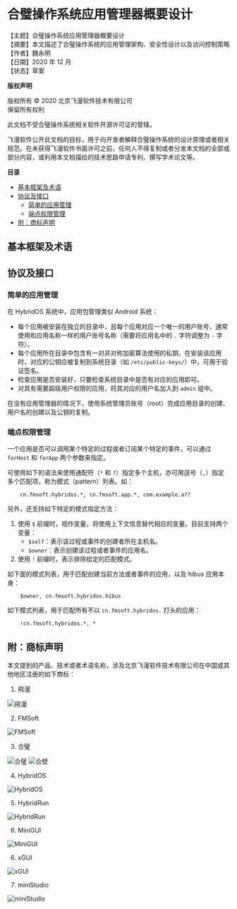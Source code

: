 # 合璧操作系统应用管理器概要设计

【主题】合璧操作系统应用管理器概要设计  
【摘要】本文描述了合璧操作系统的应用管理架构、安全性设计以及访问控制策略
【作者】魏永明  
【日期】2020 年 12 月  
【状态】草案  

**版权声明**

版权所有 &copy; 2020 北京飞漫软件技术有限公司  
保留所有权利

此文档不受合璧操作系统相关软件开源许可证的管辖。

飞漫软件公开此文档的目标，用于向开发者解释合璧操作系统的设计原理或者相关规范。在未获得飞漫软件书面许可之前，任何人不得复制或者分发本文档的全部或部分内容，或利用本文档描绘的技术思路申请专利、撰写学术论文等。

**目录**

- [基本框架及术语](#基本框架及术语)
- [协议及接口](#协议及接口)
   + [简单的应用管理](#简单的应用管理)
   + [端点权限管理](#端点权限管理)
- [附：商标声明](#附商标声明)


## 基本框架及术语


## 协议及接口


### 简单的应用管理

在 HybridOS 系统中，应用包管理类似 Android 系统：

- 每个应用被安装在独立的目录中，且每个应用对应一个唯一的用户账号，通常使用和应用名称一样的用户账号名称（需要将应用名中的 `.` 字符调整为 `-` 字符）。
- 每个应用所在目录中包含有一对非对称加密算法使用的私钥。在安装该应用时，对应的公钥应被复制到系统目录（如 `/etc/public-keys/`）中，可用于验证签名。
- 检查应用是否安装好，只要检查系统目录中是否有对应的应用即可。
- 对具有需要超级用户权限的应用，将其对应的用户名加入到 `admin` 组中。

在没有应用管理器的情况下，使用系统管理员账号（root）完成应用目录的创建、用户名的创建以及公钥的复制。

### 端点权限管理

一个应用是否可以调用某个特定的过程或者订阅某个特定的事件，可以通过 `forHost` 和 `forApp` 两个参数来指定。

可使用如下的语法来使用通配符（`*` 和 `?`）指定多个主机，亦可用逗号（`,`）指定多个匹配项，称为模式（pattern）列表。如：

```
    cn.fmsoft.hybridos.*, cn.fmsoft.app.*, com.example.a??
```

另外，还支持如下特定的模式指定方法：

1. 使用 `$` 前缀时，视作变量，将使用上下文信息替代相应的变量。目前支持两个变量：
   - `$self`：表示该过程或事件的创建者所在主机名。
   - `$owner`：表示创建该过程或者事件的应用名。
1. 使用 `!` 前缀时，表示排除给定的匹配模式。

如下面的模式列表，用于匹配创建当前方法或者事件的应用，以及 hibus 应用本身：

```
    $owner, cn.fmsoft.hybridos.hibus
```

如下模式列表，用于匹配所有不以 `cn.fmsoft.hybridos.` 打头的应用：

```
    !cn.fmsoft.hybridos.*, *
```

## 附：商标声明

本文提到的产品、技术或者术语名称，涉及北京飞漫软件技术有限公司在中国或其他地区注册的如下商标：

1) 飛漫

![飛漫](https://www.fmsoft.cn/application/files/cache/thumbnails/87f47bb9aeef9d6ecd8e2ffa2f0e2cb6.jpg)

2) FMSoft

![FMSoft](https://www.fmsoft.cn/application/files/cache/thumbnails/44a50f4b2a07e2aef4140a23d33f164e.jpg)

3) 合璧

![合璧](https://www.fmsoft.cn/application/files/cache/thumbnails/9c57dee9df8a6d93de1c6f3abe784229.jpg)
![合壁](https://www.fmsoft.cn/application/files/cache/thumbnails/f59f58830eccd57e931f3cb61c4330ed.jpg)

4) HybridOS

![HybridOS](https://www.fmsoft.cn/application/files/cache/thumbnails/5a85507f3d48cbfd0fad645b4a6622ad.jpg)

5) HybridRun

![HybridRun](https://www.fmsoft.cn/application/files/cache/thumbnails/84934542340ed662ef99963a14cf31c0.jpg)

6) MiniGUI

![MiniGUI](https://www.fmsoft.cn/application/files/cache/thumbnails/54e87b0c49d659be3380e207922fff63.jpg)

6) xGUI

![xGUI](https://www.fmsoft.cn/application/files/cache/thumbnails/7fbcb150d7d0747e702fd2d63f20017e.jpg)

7) miniStudio

![miniStudio](https://www.fmsoft.cn/application/files/cache/thumbnails/82c3be63f19c587c489deb928111bfe2.jpg)

